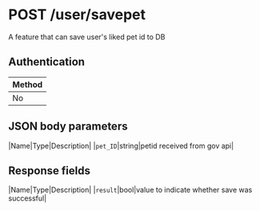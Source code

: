 # POST /user/savepet
A feature that can save user's liked pet id to DB 

## Authentication

|Method|
|-|
|No|

## JSON body parameters

|Name|Type|Description|
|`pet_ID`|string|petid received from gov api|

## Response fields

|Name|Type|Description|
|`result`|bool|value to indicate whether save was successful|
